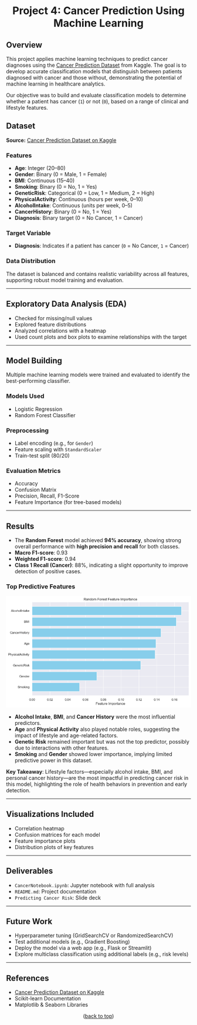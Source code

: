 <h1  align="center">Project 4: Cancer Prediction Using Machine Learning</h1>
<a name="readme-top"></a>

## Overview

This project applies machine learning techniques to predict cancer diagnoses using the [Cancer Prediction Dataset](https://www.kaggle.com/datasets/rabieelkharoua/cancer-prediction-dataset/data) from Kaggle. The goal is to develop accurate classification models that distinguish between patients diagnosed with cancer and those without, demonstrating the potential of machine learning in healthcare analytics. 

Our objective was to build and evaluate classification models to determine whether a patient has cancer (`1`) or not (`0`), based on a range of clinical and lifestyle features.

## Dataset

**Source:** [Cancer Prediction Dataset on Kaggle](https://www.kaggle.com/datasets/rabieelkharoua/cancer-prediction-dataset/data)

### Features

- **Age**: Integer (20–80)
- **Gender**: Binary (0 = Male, 1 = Female)
- **BMI**: Continuous (15–40)
- **Smoking**: Binary (0 = No, 1 = Yes)
- **GeneticRisk**: Categorical (0 = Low, 1 = Medium, 2 = High)
- **PhysicalActivity**: Continuous (hours per week, 0–10)
- **AlcoholIntake**: Continuous (units per week, 0–5)
- **CancerHistory**: Binary (0 = No, 1 = Yes)
- **Diagnosis**: Binary target (0 = No Cancer, 1 = Cancer)

### Target Variable

- **Diagnosis**: Indicates if a patient has cancer (`0` = No Cancer, `1` = Cancer)

### Data Distribution

The dataset is balanced and contains realistic variability across all features, supporting robust model training and evaluation.

---

## Exploratory Data Analysis (EDA)

- Checked for missing/null values
- Explored feature distributions
- Analyzed correlations with a heatmap
- Used count plots and box plots to examine relationships with the target

---

## Model Building

Multiple machine learning models were trained and evaluated to identify the best-performing classifier.

### Models Used

- Logistic Regression
- Random Forest Classifier

### Preprocessing

- Label encoding (e.g., for `Gender`)
- Feature scaling with `StandardScaler`
- Train-test split (80/20)

### Evaluation Metrics

- Accuracy
- Confusion Matrix
- Precision, Recall, F1-Score
- Feature Importance (for tree-based models)

---

## Results

- The **Random Forest** model achieved **94% accuracy**, showing strong overall performance with **high precision and recall** for both classes.
- **Macro F1-score**: 0.93  
- **Weighted F1-score**: 0.94  
- **Class 1 Recall (Cancer)**: 88%, indicating a slight opportunity to improve detection of positive cases.

### Top Predictive Features

<p align="center">
  <img src="https://github.com/clmj1727/Project4-MachineLearning/blob/main/Visualizations/Random%20Forest%20-%20Feature%20Importance.png" alt="Random Forest: Feature Importance" width="700">
</p>

- **Alcohol Intake**, **BMI**, and **Cancer History** were the most influential predictors.
- **Age** and **Physical Activity** also played notable roles, suggesting the impact of lifestyle and age-related factors.
- **Genetic Risk** remained important but was not the top predictor, possibly due to interactions with other features.
- **Smoking** and **Gender** showed lower importance, implying limited predictive power in this dataset.

**Key Takeaway**: Lifestyle factors—especially alcohol intake, BMI, and personal cancer history—are the most impactful in predicting cancer risk in this model, highlighting the role of health behaviors in prevention and early detection.

---

## Visualizations Included

- Correlation heatmap
- Confusion matrices for each model
- Feature importance plots
- Distribution plots of key features

---

## Deliverables

- `CancerNotebook.ipynb`: Jupyter notebook with full analysis
- `README.md`: Project documentation
- `Predicting Cancer Risk`: Slide deck

---

## Future Work

- Hyperparameter tuning (GridSearchCV or RandomizedSearchCV)
- Test additional models (e.g., Gradient Boosting)
- Deploy the model via a web app (e.g., Flask or Streamlit)
- Explore multiclass classification using additional labels (e.g., risk levels)

---

## References

- [Cancer Prediction Dataset on Kaggle](https://www.kaggle.com/datasets/rabieelkharoua/cancer-prediction-dataset/data)
- Scikit-learn Documentation
- Matplotlib & Seaborn Libraries
<p  align="center">(<a  href="#readme-top">back to top</a>)</p>

